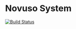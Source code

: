 # Novuso System

[![Build Status](https://travis-ci.org/novuso/service.svg?branch=master)](https://travis-ci.org/novuso/service)
